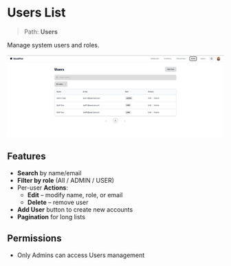 # Users List

> Path: **Users**

Manage system users and roles.

![Users](../Screenshots/Users.png)

## Features
- **Search** by name/email
- **Filter by role** (All / ADMIN / USER)
- Per-user **Actions**:
  - **Edit** – modify name, role, or email
  - **Delete** – remove user
- **Add User** button to create new accounts
- **Pagination** for long lists

## Permissions
- Only Admins can access Users management
